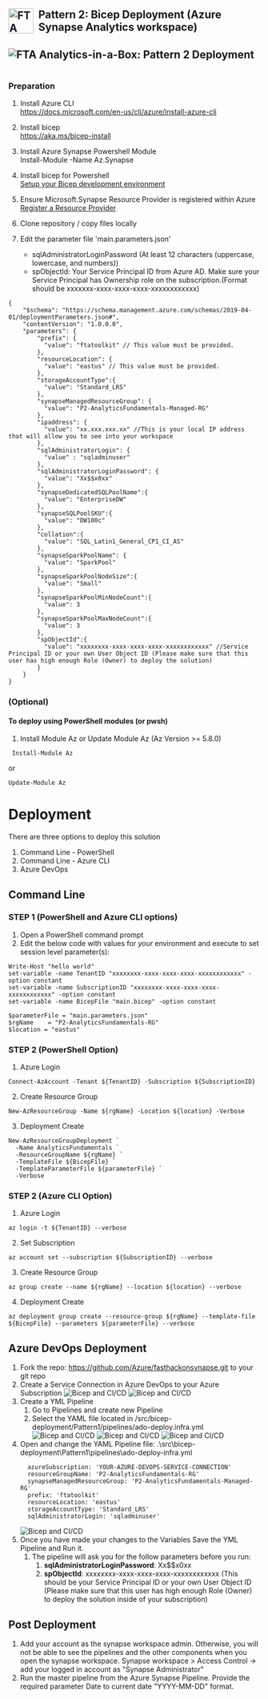 ## <img src ='https://airsblobstorage.blob.core.windows.net/airstream/bicep.png' alt="FTA Analytics-in-a-Box: Bicep Deployment" width="50px" style="float: left; margin-right:10px;"> Pattern 2: Bicep Deployment (Azure Synapse Analytics workspace)

## <img src="/Assets/images/pattern2-architecture.png" alt="FTA Analytics-in-a-Box: Pattern 2 Deployment" style="float: left; margin-right:10px;" />
&nbsp;
### Preparation
1. Install Azure CLI  
https://docs.microsoft.com/en-us/cli/azure/install-azure-cli
1. Install bicep  
https://aka.ms/bicep-install
1. Install Azure Synapse Powershell Module  
Install-Module -Name Az.Synapse
1. Install bicep for Powershell  
[Setup your Bicep development environment](https://github.com/Azure/bicep/blob/main/docs/installing.md#manual-with-powershell)
1. Ensure Microsoft.Synapse Resource Provider is registered within Azure  
[Register a Resource Provider](https://learn.microsoft.com/en-us/azure/azure-resource-manager/management/resource-providers-and-types)

1. Clone repository / copy files locally
1. Edit the parameter file 'main.parameters.json'

    - sqlAdministratorLoginPassword (At least 12 characters (uppercase, lowercase, and numbers))
    - spObjectId: Your Service Principal ID from Azure AD. Make sure your Service Principal has Ownership role on the subscription.(Format should be xxxxxxx-xxxx-xxxx-xxxx-xxxxxxxxxxxx)
  
```
{
    "$schema": "https://schema.management.azure.com/schemas/2019-04-01/deploymentParameters.json#",
    "contentVersion": "1.0.0.0",
    "parameters": {
        "prefix": {
          "value": "ftatoolkit" // This value must be provided.
        },
        "resourceLocation": {
          "value": "eastus" // This value must be provided.
        },
        "storageAccountType":{
          "value": "Standard_LRS"
        },
        "synapseManagedResourceGroup": {
          "value": "P2-AnalyticsFundamentals-Managed-RG"
        },
        "ipaddress": {
          "value": "xx.xxx.xxx.xx" //This is your local IP address that will allow you to see into your workspace
        },
        "sqlAdministratorLogin": {
          "value" : "sqladminuser"
        },
        "sqlAdministratorLoginPassword": {
          "value": "Xx$$x0xx"
        },
        "synapseDedicatedSQLPoolName":{
          "value": "EnterpriseDW"
        },
        "synapseSQLPoolSKU":{
          "value": "DW100c"
        },
        "collation":{
          "value": "SQL_Latin1_General_CP1_CI_AS"
        },
        "synapseSparkPoolName": {
          "value": "SparkPool"
        },
        "synapseSparkPoolNodeSize":{
          "value": "Small"
        },
        "synapseSparkPoolMinNodeCount":{
          "value": 3
        },
        "synapseSparkPoolMaxNodeCount":{
          "value": 3
        },
        "spObjectId":{
          "value": "xxxxxxxx-xxxx-xxxx-xxxx-xxxxxxxxxxxx" //Service Principal ID or your own User Object ID (Please make sure that this user has high enough Role (Owner) to deploy the solution)
        }
    }
}
```
### (Optional)
#### To deploy using PowerShell modules (or pwsh)
1. Install Module Az or Update Module Az (Az Version >= 5.8.0)
```
 Install-Module Az
```
or
```
Update-Module Az
```
# Deployment
There are three options to deploy this solution
1. Command Line - PowerShell
1. Command Line - Azure CLI
1. Azure DevOps

## Command Line
### STEP 1 (PowerShell and Azure CLI options)
1. Open a PowerShell command prompt
1. Edit the below code with values for *your* environment and execute to set session level parameter(s):

```
Write-Host "hello world"
set-variable -name TenantID "xxxxxxxx-xxxx-xxxx-xxxx-xxxxxxxxxxxx" -option constant
set-variable -name SubscriptionID "xxxxxxxx-xxxx-xxxx-xxxx-xxxxxxxxxxxx" -option constant
set-variable -name BicepFile "main.bicep" -option constant

$parameterFile = "main.parameters.json"
$rgName    = "P2-AnalyticsFundamentals-RG"
$location = "eastus"
```

### STEP 2 (PowerShell Option)
1. Azure Login
```
Connect-AzAccount -Tenant ${TenantID} -Subscription ${SubscriptionID}
```
2. Create Resource Group  
```
New-AzResourceGroup -Name ${rgName} -Location ${location} -Verbose
```
3. Deployment Create  
```
New-AzResourceGroupDeployment `
  -Name AnalyticsFundamentals `
  -ResourceGroupName ${rgName} `
  -TemplateFile ${BicepFile} `
  -TemplateParameterFile ${parameterFile} `
  -Verbose
```

### STEP 2 (Azure CLI Option)
1. Azure Login
```
az login -t ${TenantID} --verbose
```
2. Set Subscription
```
az account set --subscription ${SubscriptionID} --verbose
```
3. Create Resource Group  
```
az group create --name ${rgName} --location ${location} --verbose
```
4. Deployment Create  
```
az deployment group create --resource-group ${rgName} --template-file ${BicepFile} --parameters ${parameterFile} --verbose
```

## Azure DevOps Deployment

1. Fork the repo: https://github.com/Azure/fasthackonsynapse.git to your git repo
1. Create a Service Connection in Azure DevOps to your Azure Subscription
    ![Bicep and CI/CD](/Assets/images/devops1-serviceconnection.png)
    ![Bicep and CI/CD](/Assets/images/devops2-serviceconnection.png)
1. Create a YML Pipeline
    1. Go to Pipelines and create new Pipeline
    1. Select the YAML file located in /src/bicep-deployment/Pattern1/pipelines/ado-deploy.infra.yml
    ![Bicep and CI/CD](/Assets/images/devops3-pipeline.png)
    ![Bicep and CI/CD](/Assets/images/devops4-pipeline.png)
    ![Bicep and CI/CD](/Assets/images/devops5-pipeline.png)
1. Open and change the YAML Pipeline file: .\src\bicep-deployment\Pattern1\pipelines\ado-deploy-infra.yml
    ```
      azureSubscription: 'YOUR-AZURE-DEVOPS-SERVICE-CONNECTION' 
      resourceGroupName: 'P2-AnalyticsFundamentals-RG'
      synapseManagedResourceGroup: 'P2-AnalyticsFundamentals-Managed-RG'
      prefix: 'ftatoolkit'
      resourceLocation: 'eastus'
      storageAccountType: 'Standard_LRS'
      sqlAdministratorLogin: 'sqladminuser'
    ```
    ![Bicep and CI/CD](/Assets/images/devops6-pipeline.png)
1. Once you have made your changes to the Variables Save the YML Pipeline and Run it.
    1. The pipeline will ask you for the follow parameters before you run:
        1. **sqlAdministratorLoginPassword**: Xx$$x0xx
        1. **spObjectId**: xxxxxxxx-xxxx-xxxx-xxxx-xxxxxxxxxxxx (This should be your Service Principal ID or your own User Object ID (Please make sure that this user has high enough Role (Owner) to deploy the solution inside of your subscription)

## Post Deployment
1. Add your account as the synapse workspace admin. Otherwise, you will not be able to see the pipelines and the other components when you open the synapse workspace. Synapse workspace > Access Control -> add your logged in account as "Synapse Administrator"
1. Run the master pipeline from the Azure Synapse Pipeline. Provide the required parameter Date to current date "YYYY-MM-DD" format.